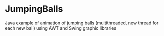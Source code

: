 # JumpingBalls

Java example of animation of jumping balls (multithreaded, new thread for each new ball) using AWT and Swing graphic libraries
